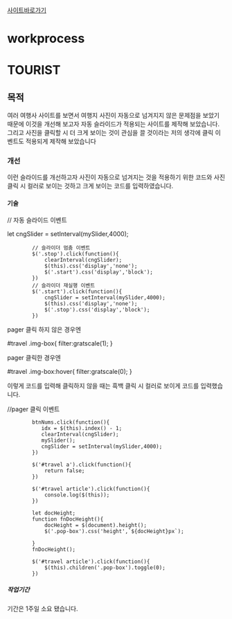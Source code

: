 [사이트바로가기](https://nam-seungjin.github.io/report08)

# workprocess

# TOURIST
## 목적
여러 여행사 사이트를 보면서 여행지 사진이 자동으로 넘겨지지 않은 문제점을 보았기 때문에 이것을 개선해 보고자 자동 슬라이드가 적용되는 사이트를 제작해 보았습니다.
그리고 사진을 클릭할 시 더 크게 보이는 것이 관심을 끌 것이라는 저의 생각에 클릭 이벤트도 적용되게 제작해 보았습니다   
### 개선
이런 슬라이드를 개선하고자 사진이 자동으로 넘겨지는 것을 적용하기 위한 코드와
사진 클릭 시 컬러로 보이는 것하고 크게 보이는 코드를 입력하였습니다.
#### 기술
// 자동 슬라이드 이벤트



let cngSlider = setInterval(mySlider,4000);

            // 슬라이더 멈춤 이벤트
            $('.stop').click(function(){
                clearInterval(cngSlider);
                $(this).css('display','none');
                $('.start').css('display','block');
            })
            // 슬라이더 재실행 이벤트
            $('.start').click(function(){
                cngSlider = setInterval(mySlider,4000);
                $(this).css('display','none');
                $('.stop').css('display','block');
            })




pager 클릭 하지 않은 경우엔



#travel .img-box{
filter:gratscale(1);
}



pager 클릭한 경우엔



#travel .img-box:hover{
filter:gratscale(0);
}



이렇게 코드를 입력해 클릭하지 않을 때는 흑백 클릭 시 컬러로 보이게 코드를 입력했습니다.



//pager 클릭 이벤트



            btnNums.click(function(){
               idx = $(this).index() - 1;
               clearInterval(cngSlider);
               mySlider();
               cngSlider = setInterval(mySlider,4000);
            })

            $('#travel a').click(function(){
                return false;
            })
            
            $('#travel article').click(function(){
                console.log($(this));
            })

            let docHeight;
            function fnDocHeight(){
                docHeight = $(document).height();
                $('.pop-box').css('height',`${docHeight}px`);
                
            }
            fnDocHeight();
 
            $('#travel article').click(function(){
                $(this).children('.pop-box').toggle(0);
            })

            
            
            
##### 작업기간
기간은 1주일 소요 됐습니다.


